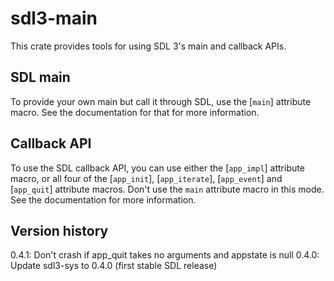 # sdl3-main

This crate provides tools for using SDL 3's main and callback APIs.

## SDL main

To provide your own main but call it through SDL, use the [`main`] attribute macro.
See the documentation for that for more information.

## Callback API

To use the SDL callback API, you can use either the [`app_impl`] attribute macro,
or all four of the [`app_init`], [`app_iterate`], [`app_event`] and [`app_quit`]
attribute macros. Don't use the `main` attribute macro in this mode.
See the documentation for more information.

## Version history

0.4.1: Don't crash if app_quit takes no arguments and appstate is null
0.4.0: Update sdl3-sys to 0.4.0 (first stable SDL release)
